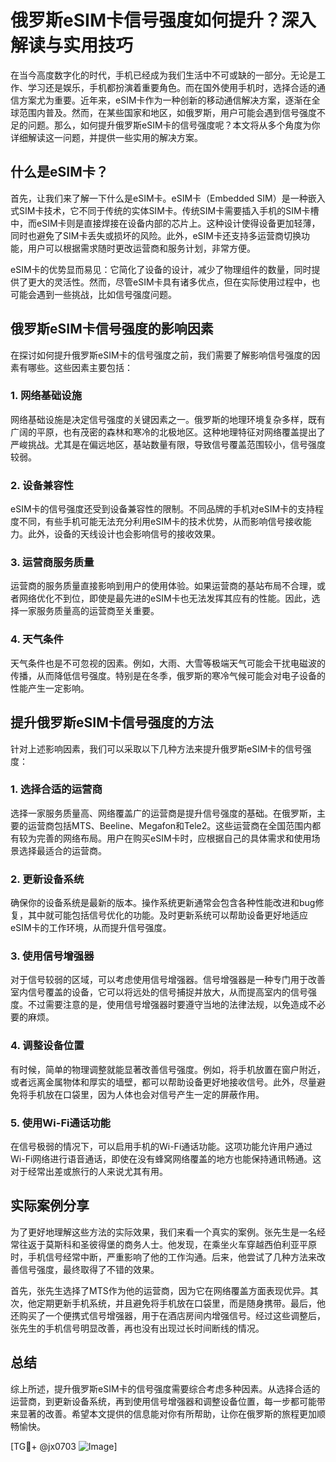 # 俄罗斯eSIM卡信号强度如何提升？深入解读与实用技巧

在当今高度数字化的时代，手机已经成为我们生活中不可或缺的一部分。无论是工作、学习还是娱乐，手机都扮演着重要角色。而在国外使用手机时，选择合适的通信方案尤为重要。近年来，eSIM卡作为一种创新的移动通信解决方案，逐渐在全球范围内普及。然而，在某些国家和地区，如俄罗斯，用户可能会遇到信号强度不足的问题。那么，如何提升俄罗斯eSIM卡的信号强度呢？本文将从多个角度为你详细解读这一问题，并提供一些实用的解决方案。

## 什么是eSIM卡？

首先，让我们来了解一下什么是eSIM卡。eSIM卡（Embedded SIM）是一种嵌入式SIM卡技术，它不同于传统的实体SIM卡。传统SIM卡需要插入手机的SIM卡槽中，而eSIM卡则是直接焊接在设备内部的芯片上。这种设计使得设备更加轻薄，同时也避免了SIM卡丢失或损坏的风险。此外，eSIM卡还支持多运营商切换功能，用户可以根据需求随时更改运营商和服务计划，非常方便。

eSIM卡的优势显而易见：它简化了设备的设计，减少了物理组件的数量，同时提供了更大的灵活性。然而，尽管eSIM卡具有诸多优点，但在实际使用过程中，也可能会遇到一些挑战，比如信号强度问题。

## 俄罗斯eSIM卡信号强度的影响因素

在探讨如何提升俄罗斯eSIM卡的信号强度之前，我们需要了解影响信号强度的因素有哪些。这些因素主要包括：

### 1. 网络基础设施

网络基础设施是决定信号强度的关键因素之一。俄罗斯的地理环境复杂多样，既有广阔的平原，也有茂密的森林和寒冷的北极地区。这种地理特征对网络覆盖提出了严峻挑战。尤其是在偏远地区，基站数量有限，导致信号覆盖范围较小，信号强度较弱。

### 2. 设备兼容性

eSIM卡的信号强度还受到设备兼容性的限制。不同品牌的手机对eSIM卡的支持程度不同，有些手机可能无法充分利用eSIM卡的技术优势，从而影响信号接收能力。此外，设备的天线设计也会影响信号的接收效果。

### 3. 运营商服务质量

运营商的服务质量直接影响到用户的使用体验。如果运营商的基站布局不合理，或者网络优化不到位，即使是最先进的eSIM卡也无法发挥其应有的性能。因此，选择一家服务质量高的运营商至关重要。

### 4. 天气条件

天气条件也是不可忽视的因素。例如，大雨、大雪等极端天气可能会干扰电磁波的传播，从而降低信号强度。特别是在冬季，俄罗斯的寒冷气候可能会对电子设备的性能产生一定影响。

## 提升俄罗斯eSIM卡信号强度的方法

针对上述影响因素，我们可以采取以下几种方法来提升俄罗斯eSIM卡的信号强度：

### 1. 选择合适的运营商

选择一家服务质量高、网络覆盖广的运营商是提升信号强度的基础。在俄罗斯，主要的运营商包括MTS、Beeline、Megafon和Tele2。这些运营商在全国范围内都有较为完善的网络布局。用户在购买eSIM卡时，应根据自己的具体需求和使用场景选择最适合的运营商。

### 2. 更新设备系统

确保你的设备系统是最新的版本。操作系统更新通常会包含各种性能改进和bug修复，其中就可能包括信号优化的功能。及时更新系统可以帮助设备更好地适应eSIM卡的工作环境，从而提升信号强度。

### 3. 使用信号增强器

对于信号较弱的区域，可以考虑使用信号增强器。信号增强器是一种专门用于改善室内信号覆盖的设备，它可以将远处的信号捕捉并放大，从而提高室内的信号强度。不过需要注意的是，使用信号增强器时要遵守当地的法律法规，以免造成不必要的麻烦。

### 4. 调整设备位置

有时候，简单的物理调整就能显著改善信号强度。例如，将手机放置在窗户附近，或者远离金属物体和厚实的墙壁，都可以帮助设备更好地接收信号。此外，尽量避免将手机放在口袋里，因为人体也会对信号产生一定的屏蔽作用。

### 5. 使用Wi-Fi通话功能

在信号极弱的情况下，可以启用手机的Wi-Fi通话功能。这项功能允许用户通过Wi-Fi网络进行语音通话，即使在没有蜂窝网络覆盖的地方也能保持通讯畅通。这对于经常出差或旅行的人来说尤其有用。

## 实际案例分享

为了更好地理解这些方法的实际效果，我们来看一个真实的案例。张先生是一名经常往返于莫斯科和圣彼得堡的商务人士。他发现，在乘坐火车穿越西伯利亚平原时，手机信号经常中断，严重影响了他的工作沟通。后来，他尝试了几种方法来改善信号强度，最终取得了不错的效果。

首先，张先生选择了MTS作为他的运营商，因为它在网络覆盖方面表现优异。其次，他定期更新手机系统，并且避免将手机放在口袋里，而是随身携带。最后，他还购买了一个便携式信号增强器，用于在酒店房间内增强信号。经过这些调整后，张先生的手机信号明显改善，再也没有出现过长时间断线的情况。

## 总结

综上所述，提升俄罗斯eSIM卡的信号强度需要综合考虑多种因素。从选择合适的运营商，到更新设备系统，再到使用信号增强器和调整设备位置，每一步都可能带来显著的改善。希望本文提供的信息能对你有所帮助，让你在俄罗斯的旅程更加顺畅愉快。

[TG💪+ @jx0703 ![Image](https://github.com/user-attachments/assets/dbca1d08-cadb-493c-b0ec-ad6f7a83f270)]